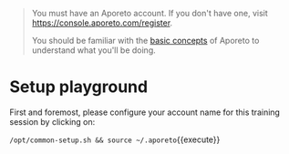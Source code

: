 > You must have an Aporeto account.
> If you don't have one, visit <https://console.aporeto.com/register>.
>
> You should be familiar with the [basic concepts](https://docs.console.aporeto.com)
> of Aporeto to understand what you'll be doing.

# Setup playground

First and foremost, please configure your account
name for this training session by clicking on:

`/opt/common-setup.sh && source ~/.aporeto`{{execute}}
